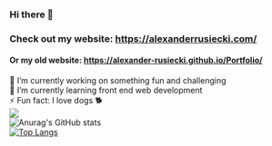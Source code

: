 ### Hi there 👋  
### Check out my website: https://alexanderrusiecki.com/  
#### Or my old website: https://alexander-rusiecki.github.io/Portfolio/
<!--
**alexander-rusiecki/alexander-rusiecki** is a ✨ _special_ ✨ repository because its `README.md` (this file) appears on your GitHub profile.
Here are some ideas to get you started:
-->
🔭 I’m currently working on something fun and challenging  
🌱 I’m currently learning front end web development  
⚡ Fun fact: I love dogs 🐕  
![](https://komarev.com/ghpvc/?username=alexander-rusiecki&color=blueviolet&style=flat)  
![Anurag's GitHub stats](https://github-readme-stats.vercel.app/api?username=alexander-rusiecki&show_icons=true&theme=tokyonight)  
[![Top Langs](https://github-readme-stats.vercel.app/api/top-langs/?username=alexander-rusiecki)](https://github.com/alexander-rusiecki/github-readme-stats)  

